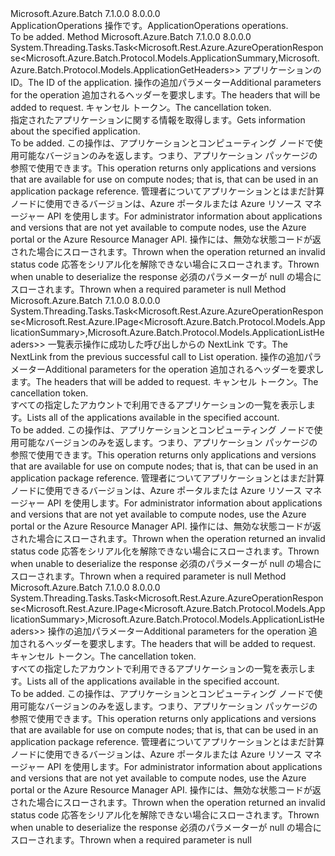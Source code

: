 <Type Name="IApplicationOperations" FullName="Microsoft.Azure.Batch.Protocol.IApplicationOperations">
  <TypeSignature Language="C#" Value="public interface IApplicationOperations" />
  <TypeSignature Language="ILAsm" Value=".class public interface auto ansi abstract IApplicationOperations" />
  <TypeSignature Language="DocId" Value="T:Microsoft.Azure.Batch.Protocol.IApplicationOperations" />
  <TypeSignature Language="VB.NET" Value="Public Interface IApplicationOperations" />
  <TypeSignature Language="F#" Value="type IApplicationOperations = interface" />
  <AssemblyInfo>
    <AssemblyName>Microsoft.Azure.Batch</AssemblyName>
    <AssemblyVersion>7.1.0.0</AssemblyVersion>
    <AssemblyVersion>8.0.0.0</AssemblyVersion>
  </AssemblyInfo>
  <Interfaces />
  <Docs>
    <summary>
            <span data-ttu-id="2fe3c-101">ApplicationOperations 操作です。</span><span class="sxs-lookup"><span data-stu-id="2fe3c-101">ApplicationOperations operations.</span></span>
            </summary>
    <remarks>To be added.</remarks>
  </Docs>
  <Members>
    <Member MemberName="GetWithHttpMessagesAsync">
      <MemberSignature Language="C#" Value="public System.Threading.Tasks.Task&lt;Microsoft.Rest.Azure.AzureOperationResponse&lt;Microsoft.Azure.Batch.Protocol.Models.ApplicationSummary,Microsoft.Azure.Batch.Protocol.Models.ApplicationGetHeaders&gt;&gt; GetWithHttpMessagesAsync (string applicationId, Microsoft.Azure.Batch.Protocol.Models.ApplicationGetOptions applicationGetOptions = null, System.Collections.Generic.Dictionary&lt;string,System.Collections.Generic.List&lt;string&gt;&gt; customHeaders = null, System.Threading.CancellationToken cancellationToken = null);" />
      <MemberSignature Language="ILAsm" Value=".method public hidebysig newslot virtual instance class System.Threading.Tasks.Task`1&lt;class Microsoft.Rest.Azure.AzureOperationResponse`2&lt;class Microsoft.Azure.Batch.Protocol.Models.ApplicationSummary, class Microsoft.Azure.Batch.Protocol.Models.ApplicationGetHeaders&gt;&gt; GetWithHttpMessagesAsync(string applicationId, class Microsoft.Azure.Batch.Protocol.Models.ApplicationGetOptions applicationGetOptions, class System.Collections.Generic.Dictionary`2&lt;string, class System.Collections.Generic.List`1&lt;string&gt;&gt; customHeaders, valuetype System.Threading.CancellationToken cancellationToken) cil managed" />
      <MemberSignature Language="DocId" Value="M:Microsoft.Azure.Batch.Protocol.IApplicationOperations.GetWithHttpMessagesAsync(System.String,Microsoft.Azure.Batch.Protocol.Models.ApplicationGetOptions,System.Collections.Generic.Dictionary{System.String,System.Collections.Generic.List{System.String}},System.Threading.CancellationToken)" />
      <MemberSignature Language="F#" Value="abstract member GetWithHttpMessagesAsync : string * Microsoft.Azure.Batch.Protocol.Models.ApplicationGetOptions * System.Collections.Generic.Dictionary&lt;string, System.Collections.Generic.List&lt;string&gt;&gt; * System.Threading.CancellationToken -&gt; System.Threading.Tasks.Task&lt;Microsoft.Rest.Azure.AzureOperationResponse&lt;Microsoft.Azure.Batch.Protocol.Models.ApplicationSummary, Microsoft.Azure.Batch.Protocol.Models.ApplicationGetHeaders&gt;&gt;" Usage="iApplicationOperations.GetWithHttpMessagesAsync (applicationId, applicationGetOptions, customHeaders, cancellationToken)" />
      <MemberType>Method</MemberType>
      <AssemblyInfo>
        <AssemblyName>Microsoft.Azure.Batch</AssemblyName>
        <AssemblyVersion>7.1.0.0</AssemblyVersion>
        <AssemblyVersion>8.0.0.0</AssemblyVersion>
      </AssemblyInfo>
      <ReturnValue>
        <ReturnType>System.Threading.Tasks.Task&lt;Microsoft.Rest.Azure.AzureOperationResponse&lt;Microsoft.Azure.Batch.Protocol.Models.ApplicationSummary,Microsoft.Azure.Batch.Protocol.Models.ApplicationGetHeaders&gt;&gt;</ReturnType>
      </ReturnValue>
      <Parameters>
        <Parameter Name="applicationId" Type="System.String" />
        <Parameter Name="applicationGetOptions" Type="Microsoft.Azure.Batch.Protocol.Models.ApplicationGetOptions" />
        <Parameter Name="customHeaders" Type="System.Collections.Generic.Dictionary&lt;System.String,System.Collections.Generic.List&lt;System.String&gt;&gt;" />
        <Parameter Name="cancellationToken" Type="System.Threading.CancellationToken" />
      </Parameters>
      <Docs>
        <param name="applicationId">
            <span data-ttu-id="2fe3c-102">アプリケーションの ID。</span><span class="sxs-lookup"><span data-stu-id="2fe3c-102">The ID of the application.</span></span>
            </param>
        <param name="applicationGetOptions">
            <span data-ttu-id="2fe3c-103">操作の追加パラメーター</span><span class="sxs-lookup"><span data-stu-id="2fe3c-103">Additional parameters for the operation</span></span>
            </param>
        <param name="customHeaders">
            <span data-ttu-id="2fe3c-104">追加されるヘッダーを要求します。</span><span class="sxs-lookup"><span data-stu-id="2fe3c-104">The headers that will be added to request.</span></span>
            </param>
        <param name="cancellationToken">
            <span data-ttu-id="2fe3c-105">キャンセル トークン。</span><span class="sxs-lookup"><span data-stu-id="2fe3c-105">The cancellation token.</span></span>
            </param>
        <summary>
            <span data-ttu-id="2fe3c-106">指定されたアプリケーションに関する情報を取得します。</span><span class="sxs-lookup"><span data-stu-id="2fe3c-106">Gets information about the specified application.</span></span>
            </summary>
        <returns>To be added.</returns>
        <remarks>
            <span data-ttu-id="2fe3c-107">この操作は、アプリケーションとコンピューティング ノードで使用可能なバージョンのみを返します。つまり、アプリケーション パッケージの参照で使用できます。</span><span class="sxs-lookup"><span data-stu-id="2fe3c-107">This operation returns only applications and versions that are available for use on compute nodes; that is, that can be used in an application package reference.</span></span> <span data-ttu-id="2fe3c-108">管理者についてアプリケーションとはまだ計算ノードに使用できるバージョンは、Azure ポータルまたは Azure リソース マネージャー API を使用します。</span><span class="sxs-lookup"><span data-stu-id="2fe3c-108">For administrator information about applications and versions that are not yet available to compute nodes, use the Azure portal or the Azure Resource Manager API.</span></span>
            </remarks>
        <exception cref="T:Microsoft.Azure.Batch.Protocol.Models.BatchErrorException">
            <span data-ttu-id="2fe3c-109">操作には、無効な状態コードが返された場合にスローされます。</span><span class="sxs-lookup"><span data-stu-id="2fe3c-109">Thrown when the operation returned an invalid status code</span></span>
            </exception>
        <exception cref="T:Microsoft.Rest.SerializationException">
            <span data-ttu-id="2fe3c-110">応答をシリアル化を解除できない場合にスローされます。</span><span class="sxs-lookup"><span data-stu-id="2fe3c-110">Thrown when unable to deserialize the response</span></span>
            </exception>
        <exception cref="T:Microsoft.Rest.ValidationException">
            <span data-ttu-id="2fe3c-111">必須のパラメーターが null の場合にスローされます。</span><span class="sxs-lookup"><span data-stu-id="2fe3c-111">Thrown when a required parameter is null</span></span>
            </exception>
      </Docs>
    </Member>
    <Member MemberName="ListNextWithHttpMessagesAsync">
      <MemberSignature Language="C#" Value="public System.Threading.Tasks.Task&lt;Microsoft.Rest.Azure.AzureOperationResponse&lt;Microsoft.Rest.Azure.IPage&lt;Microsoft.Azure.Batch.Protocol.Models.ApplicationSummary&gt;,Microsoft.Azure.Batch.Protocol.Models.ApplicationListHeaders&gt;&gt; ListNextWithHttpMessagesAsync (string nextPageLink, Microsoft.Azure.Batch.Protocol.Models.ApplicationListNextOptions applicationListNextOptions = null, System.Collections.Generic.Dictionary&lt;string,System.Collections.Generic.List&lt;string&gt;&gt; customHeaders = null, System.Threading.CancellationToken cancellationToken = null);" />
      <MemberSignature Language="ILAsm" Value=".method public hidebysig newslot virtual instance class System.Threading.Tasks.Task`1&lt;class Microsoft.Rest.Azure.AzureOperationResponse`2&lt;class Microsoft.Rest.Azure.IPage`1&lt;class Microsoft.Azure.Batch.Protocol.Models.ApplicationSummary&gt;, class Microsoft.Azure.Batch.Protocol.Models.ApplicationListHeaders&gt;&gt; ListNextWithHttpMessagesAsync(string nextPageLink, class Microsoft.Azure.Batch.Protocol.Models.ApplicationListNextOptions applicationListNextOptions, class System.Collections.Generic.Dictionary`2&lt;string, class System.Collections.Generic.List`1&lt;string&gt;&gt; customHeaders, valuetype System.Threading.CancellationToken cancellationToken) cil managed" />
      <MemberSignature Language="DocId" Value="M:Microsoft.Azure.Batch.Protocol.IApplicationOperations.ListNextWithHttpMessagesAsync(System.String,Microsoft.Azure.Batch.Protocol.Models.ApplicationListNextOptions,System.Collections.Generic.Dictionary{System.String,System.Collections.Generic.List{System.String}},System.Threading.CancellationToken)" />
      <MemberSignature Language="F#" Value="abstract member ListNextWithHttpMessagesAsync : string * Microsoft.Azure.Batch.Protocol.Models.ApplicationListNextOptions * System.Collections.Generic.Dictionary&lt;string, System.Collections.Generic.List&lt;string&gt;&gt; * System.Threading.CancellationToken -&gt; System.Threading.Tasks.Task&lt;Microsoft.Rest.Azure.AzureOperationResponse&lt;Microsoft.Rest.Azure.IPage&lt;Microsoft.Azure.Batch.Protocol.Models.ApplicationSummary&gt;, Microsoft.Azure.Batch.Protocol.Models.ApplicationListHeaders&gt;&gt;" Usage="iApplicationOperations.ListNextWithHttpMessagesAsync (nextPageLink, applicationListNextOptions, customHeaders, cancellationToken)" />
      <MemberType>Method</MemberType>
      <AssemblyInfo>
        <AssemblyName>Microsoft.Azure.Batch</AssemblyName>
        <AssemblyVersion>7.1.0.0</AssemblyVersion>
        <AssemblyVersion>8.0.0.0</AssemblyVersion>
      </AssemblyInfo>
      <ReturnValue>
        <ReturnType>System.Threading.Tasks.Task&lt;Microsoft.Rest.Azure.AzureOperationResponse&lt;Microsoft.Rest.Azure.IPage&lt;Microsoft.Azure.Batch.Protocol.Models.ApplicationSummary&gt;,Microsoft.Azure.Batch.Protocol.Models.ApplicationListHeaders&gt;&gt;</ReturnType>
      </ReturnValue>
      <Parameters>
        <Parameter Name="nextPageLink" Type="System.String" />
        <Parameter Name="applicationListNextOptions" Type="Microsoft.Azure.Batch.Protocol.Models.ApplicationListNextOptions" />
        <Parameter Name="customHeaders" Type="System.Collections.Generic.Dictionary&lt;System.String,System.Collections.Generic.List&lt;System.String&gt;&gt;" />
        <Parameter Name="cancellationToken" Type="System.Threading.CancellationToken" />
      </Parameters>
      <Docs>
        <param name="nextPageLink">
            <span data-ttu-id="2fe3c-112">一覧表示操作に成功した呼び出しからの NextLink です。</span><span class="sxs-lookup"><span data-stu-id="2fe3c-112">The NextLink from the previous successful call to List operation.</span></span>
            </param>
        <param name="applicationListNextOptions">
            <span data-ttu-id="2fe3c-113">操作の追加パラメーター</span><span class="sxs-lookup"><span data-stu-id="2fe3c-113">Additional parameters for the operation</span></span>
            </param>
        <param name="customHeaders">
            <span data-ttu-id="2fe3c-114">追加されるヘッダーを要求します。</span><span class="sxs-lookup"><span data-stu-id="2fe3c-114">The headers that will be added to request.</span></span>
            </param>
        <param name="cancellationToken">
            <span data-ttu-id="2fe3c-115">キャンセル トークン。</span><span class="sxs-lookup"><span data-stu-id="2fe3c-115">The cancellation token.</span></span>
            </param>
        <summary>
            <span data-ttu-id="2fe3c-116">すべての指定したアカウントで利用できるアプリケーションの一覧を表示します。</span><span class="sxs-lookup"><span data-stu-id="2fe3c-116">Lists all of the applications available in the specified account.</span></span>
            </summary>
        <returns>To be added.</returns>
        <remarks>
            <span data-ttu-id="2fe3c-117">この操作は、アプリケーションとコンピューティング ノードで使用可能なバージョンのみを返します。つまり、アプリケーション パッケージの参照で使用できます。</span><span class="sxs-lookup"><span data-stu-id="2fe3c-117">This operation returns only applications and versions that are available for use on compute nodes; that is, that can be used in an application package reference.</span></span> <span data-ttu-id="2fe3c-118">管理者についてアプリケーションとはまだ計算ノードに使用できるバージョンは、Azure ポータルまたは Azure リソース マネージャー API を使用します。</span><span class="sxs-lookup"><span data-stu-id="2fe3c-118">For administrator information about applications and versions that are not yet available to compute nodes, use the Azure portal or the Azure Resource Manager API.</span></span>
            </remarks>
        <exception cref="T:Microsoft.Azure.Batch.Protocol.Models.BatchErrorException">
            <span data-ttu-id="2fe3c-119">操作には、無効な状態コードが返された場合にスローされます。</span><span class="sxs-lookup"><span data-stu-id="2fe3c-119">Thrown when the operation returned an invalid status code</span></span>
            </exception>
        <exception cref="T:Microsoft.Rest.SerializationException">
            <span data-ttu-id="2fe3c-120">応答をシリアル化を解除できない場合にスローされます。</span><span class="sxs-lookup"><span data-stu-id="2fe3c-120">Thrown when unable to deserialize the response</span></span>
            </exception>
        <exception cref="T:Microsoft.Rest.ValidationException">
            <span data-ttu-id="2fe3c-121">必須のパラメーターが null の場合にスローされます。</span><span class="sxs-lookup"><span data-stu-id="2fe3c-121">Thrown when a required parameter is null</span></span>
            </exception>
      </Docs>
    </Member>
    <Member MemberName="ListWithHttpMessagesAsync">
      <MemberSignature Language="C#" Value="public System.Threading.Tasks.Task&lt;Microsoft.Rest.Azure.AzureOperationResponse&lt;Microsoft.Rest.Azure.IPage&lt;Microsoft.Azure.Batch.Protocol.Models.ApplicationSummary&gt;,Microsoft.Azure.Batch.Protocol.Models.ApplicationListHeaders&gt;&gt; ListWithHttpMessagesAsync (Microsoft.Azure.Batch.Protocol.Models.ApplicationListOptions applicationListOptions = null, System.Collections.Generic.Dictionary&lt;string,System.Collections.Generic.List&lt;string&gt;&gt; customHeaders = null, System.Threading.CancellationToken cancellationToken = null);" />
      <MemberSignature Language="ILAsm" Value=".method public hidebysig newslot virtual instance class System.Threading.Tasks.Task`1&lt;class Microsoft.Rest.Azure.AzureOperationResponse`2&lt;class Microsoft.Rest.Azure.IPage`1&lt;class Microsoft.Azure.Batch.Protocol.Models.ApplicationSummary&gt;, class Microsoft.Azure.Batch.Protocol.Models.ApplicationListHeaders&gt;&gt; ListWithHttpMessagesAsync(class Microsoft.Azure.Batch.Protocol.Models.ApplicationListOptions applicationListOptions, class System.Collections.Generic.Dictionary`2&lt;string, class System.Collections.Generic.List`1&lt;string&gt;&gt; customHeaders, valuetype System.Threading.CancellationToken cancellationToken) cil managed" />
      <MemberSignature Language="DocId" Value="M:Microsoft.Azure.Batch.Protocol.IApplicationOperations.ListWithHttpMessagesAsync(Microsoft.Azure.Batch.Protocol.Models.ApplicationListOptions,System.Collections.Generic.Dictionary{System.String,System.Collections.Generic.List{System.String}},System.Threading.CancellationToken)" />
      <MemberSignature Language="F#" Value="abstract member ListWithHttpMessagesAsync : Microsoft.Azure.Batch.Protocol.Models.ApplicationListOptions * System.Collections.Generic.Dictionary&lt;string, System.Collections.Generic.List&lt;string&gt;&gt; * System.Threading.CancellationToken -&gt; System.Threading.Tasks.Task&lt;Microsoft.Rest.Azure.AzureOperationResponse&lt;Microsoft.Rest.Azure.IPage&lt;Microsoft.Azure.Batch.Protocol.Models.ApplicationSummary&gt;, Microsoft.Azure.Batch.Protocol.Models.ApplicationListHeaders&gt;&gt;" Usage="iApplicationOperations.ListWithHttpMessagesAsync (applicationListOptions, customHeaders, cancellationToken)" />
      <MemberType>Method</MemberType>
      <AssemblyInfo>
        <AssemblyName>Microsoft.Azure.Batch</AssemblyName>
        <AssemblyVersion>7.1.0.0</AssemblyVersion>
        <AssemblyVersion>8.0.0.0</AssemblyVersion>
      </AssemblyInfo>
      <ReturnValue>
        <ReturnType>System.Threading.Tasks.Task&lt;Microsoft.Rest.Azure.AzureOperationResponse&lt;Microsoft.Rest.Azure.IPage&lt;Microsoft.Azure.Batch.Protocol.Models.ApplicationSummary&gt;,Microsoft.Azure.Batch.Protocol.Models.ApplicationListHeaders&gt;&gt;</ReturnType>
      </ReturnValue>
      <Parameters>
        <Parameter Name="applicationListOptions" Type="Microsoft.Azure.Batch.Protocol.Models.ApplicationListOptions" />
        <Parameter Name="customHeaders" Type="System.Collections.Generic.Dictionary&lt;System.String,System.Collections.Generic.List&lt;System.String&gt;&gt;" />
        <Parameter Name="cancellationToken" Type="System.Threading.CancellationToken" />
      </Parameters>
      <Docs>
        <param name="applicationListOptions">
            <span data-ttu-id="2fe3c-122">操作の追加パラメーター</span><span class="sxs-lookup"><span data-stu-id="2fe3c-122">Additional parameters for the operation</span></span>
            </param>
        <param name="customHeaders">
            <span data-ttu-id="2fe3c-123">追加されるヘッダーを要求します。</span><span class="sxs-lookup"><span data-stu-id="2fe3c-123">The headers that will be added to request.</span></span>
            </param>
        <param name="cancellationToken">
            <span data-ttu-id="2fe3c-124">キャンセル トークン。</span><span class="sxs-lookup"><span data-stu-id="2fe3c-124">The cancellation token.</span></span>
            </param>
        <summary>
            <span data-ttu-id="2fe3c-125">すべての指定したアカウントで利用できるアプリケーションの一覧を表示します。</span><span class="sxs-lookup"><span data-stu-id="2fe3c-125">Lists all of the applications available in the specified account.</span></span>
            </summary>
        <returns>To be added.</returns>
        <remarks>
            <span data-ttu-id="2fe3c-126">この操作は、アプリケーションとコンピューティング ノードで使用可能なバージョンのみを返します。つまり、アプリケーション パッケージの参照で使用できます。</span><span class="sxs-lookup"><span data-stu-id="2fe3c-126">This operation returns only applications and versions that are available for use on compute nodes; that is, that can be used in an application package reference.</span></span> <span data-ttu-id="2fe3c-127">管理者についてアプリケーションとはまだ計算ノードに使用できるバージョンは、Azure ポータルまたは Azure リソース マネージャー API を使用します。</span><span class="sxs-lookup"><span data-stu-id="2fe3c-127">For administrator information about applications and versions that are not yet available to compute nodes, use the Azure portal or the Azure Resource Manager API.</span></span>
            </remarks>
        <exception cref="T:Microsoft.Azure.Batch.Protocol.Models.BatchErrorException">
            <span data-ttu-id="2fe3c-128">操作には、無効な状態コードが返された場合にスローされます。</span><span class="sxs-lookup"><span data-stu-id="2fe3c-128">Thrown when the operation returned an invalid status code</span></span>
            </exception>
        <exception cref="T:Microsoft.Rest.SerializationException">
            <span data-ttu-id="2fe3c-129">応答をシリアル化を解除できない場合にスローされます。</span><span class="sxs-lookup"><span data-stu-id="2fe3c-129">Thrown when unable to deserialize the response</span></span>
            </exception>
        <exception cref="T:Microsoft.Rest.ValidationException">
            <span data-ttu-id="2fe3c-130">必須のパラメーターが null の場合にスローされます。</span><span class="sxs-lookup"><span data-stu-id="2fe3c-130">Thrown when a required parameter is null</span></span>
            </exception>
      </Docs>
    </Member>
  </Members>
</Type>